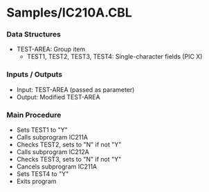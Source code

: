 # Samples/IC210A.CBL

### Data Structures
- TEST-AREA: Group item
  - TEST1, TEST2, TEST3, TEST4: Single-character fields (PIC X)

### Inputs / Outputs
- Input: TEST-AREA (passed as parameter)
- Output: Modified TEST-AREA

### Main Procedure
- Sets TEST1 to "Y"
- Calls subprogram IC211A
- Checks TEST2, sets to "N" if not "Y"
- Calls subprogram IC212A
- Checks TEST3, sets to "N" if not "Y"
- Cancels subprogram IC211A
- Sets TEST4 to "Y"
- Exits program
